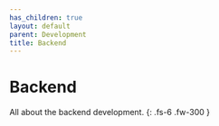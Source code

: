 ```yaml
---
has_children: true
layout: default
parent: Development
title: Backend
---
```


# Backend
All about the backend development.
{: .fs-6 .fw-300 }